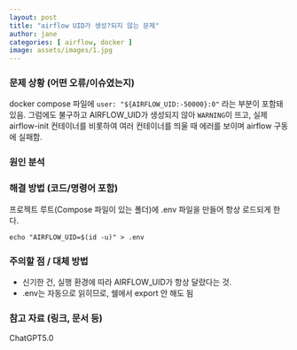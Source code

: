 ```yaml
---
layout: post
title: "airflow UID가 생성?되지 않는 문제"
author: jane
categories: [ airflow, docker ]
image: assets/images/1.jpg
---
```


### 문제 상황 (어떤 오류/이슈였는지)
docker compose 파일에 `user: "${AIRFLOW_UID:-50000}:0"` 라는 부분이 포함돼있음. 그럼에도 불구하고 AIRFLOW_UID가 생성되지 않아 `WARNING`이 뜨고, 실제 airflow-init 컨테이너를 비롯하여 여러 컨테이너를 띄울 때 에러를 보이며 airflow 구동에 실패함.

### 원인 분석

### 해결 방법 (코드/명령어 포함)
프로젝트 루트(Compose 파일이 있는 폴더)에 .env 파일을 만들어 항상 로드되게 한다.
```
echo "AIRFLOW_UID=$(id -u)" > .env
```

### 주의할 점 / 대체 방법
- 신기한 건, 실행 환경에 따라 AIRFLOW_UID가 항상 달랐다는 것.
- .env는 자동으로 읽히므로, 쉘에서 export 안 해도 됨

### 참고 자료 (링크, 문서 등)
ChatGPT5.0
